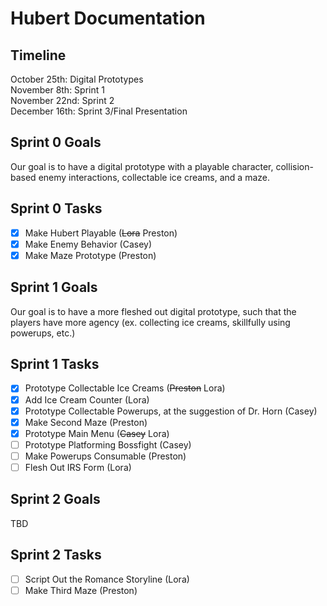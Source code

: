 # Hubert Documentation

## Timeline
October 25th: Digital Prototypes <br>
November 8th: Sprint 1 <br>
November 22nd: Sprint 2 <br>
December 16th: Sprint 3/Final Presentation <br>

## Sprint 0 Goals
Our goal is to have a digital prototype with a playable character, collision-based enemy interactions, collectable ice creams, and a maze.
## Sprint 0 Tasks
- [X] Make Hubert Playable (~~Lora~~ Preston)
- [X] Make Enemy Behavior (Casey)
- [X] Make Maze Prototype (Preston)

## Sprint 1 Goals
Our goal is to have a more fleshed out digital prototype, such that the players have more agency (ex. collecting ice creams, skillfully using powerups, etc.)
## Sprint 1 Tasks
- [X] Prototype Collectable Ice Creams (~~Preston~~ Lora)
- [X] Add Ice Cream Counter (Lora)
- [X] Prototype Collectable Powerups, at the suggestion of Dr. Horn (Casey)
- [X] Make Second Maze (Preston)
- [X] Prototype Main Menu (~~Casey~~ Lora)
- [ ] Prototype Platforming Bossfight (Casey)
- [ ] Make Powerups Consumable (Preston)
- [ ] Flesh Out IRS Form (Lora)

## Sprint 2 Goals
TBD
## Sprint 2 Tasks
- [ ] Script Out the Romance Storyline (Lora)
- [ ] Make Third Maze (Preston)

